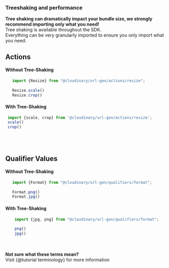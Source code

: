 ### Treeshaking and performance
<div class="alert alert-success" role="alert">
  <b>Tree shaking can dramatically impact your bundle size, we strongly recommend importing only what you need!</b>
</div>



<div>
Tree shaking is available throughout the SDK. </br>
Everything can be very granularly imported to ensure you only import what you need.
</div>


<div>
<h2>Actions</h2>
<h4>Without Tree-Shaking</h4>

 ```javascript
    import {Resize} from "@cloudinary/url-gen/actions/resize";
    
    Resize.scale()
    Resize.crop()
 ```
 <h4>With Tree-Shaking</h4>
 
   ```javascript
    import {scale, crop} from '@cloudinary/url-gen/actions/resize';
    scale()
    crop()
   ```
</div>

<br/>
<br/>
<div>
<h2>Qualifier Values</h2>
<h4>Without Tree-Shaking</h4>

 ```javascript
    import {Format} from "@cloudinary/url-gen/qualifiers/format";
    
    Format.png()
    Format.jpg()
 ```
 <h4>With Tree-Shaking</h4>
 
```javascript
    import {jpg, png} from "@cloudinary/url-gen/qualifiers/format";
    
    png()
    jpg()
```
</div>

<br/>
<br/>

<div class="alert alert-info" role="alert">
  <b>Not sure what these terms mean? <br/></b>
  Visit {@tutorial terminology} for more information
</div>
